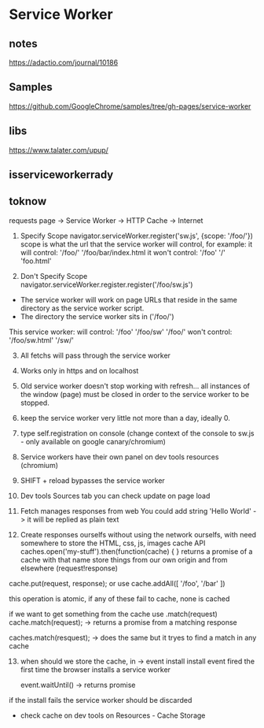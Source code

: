 # Service Worker

## notes
https://adactio.com/journal/10186

## Samples
https://github.com/GoogleChrome/samples/tree/gh-pages/service-worker

## libs
https://www.talater.com/upup/

## isserviceworkerrady

## toknow

requests
page -> Service Worker -> HTTP Cache -> Internet

1. Specify Scope 
navigator.serviceWorker.register('sw.js', {scope: '/foo/'})
scope is what the url that the service worker will control, for example:
it will control: '/foo/'    '/foo/bar/index.html
it won't control: '/foo'    '/'    'foo.html'

2. Don't Specify Scope 
navigator.serviceWorker.register.register('/foo/sw.js')

- The service worker will work on page URLs that reside in the same directory as the service worker script.
- The directory the service worker sits in ('/foo/')

This service worker:
will control: '/foo'    '/foo/sw'      '/foo/'
won't control: '/foo/sw.html'     '/sw/'  
  
3. All fetchs will pass through the service worker

4. Works only in https and on localhost

5. Old service worker doesn't stop working with refresh... all instances of the window (page)
must be closed in order to the service worker to be stopped.

6. keep the service worker very little not more than a day, ideally 0.

7. type self.registration on console (change context of the console to sw.js - only available on google canary/chromium)

8. Service workers have their own panel on dev tools resources (chromium)

9. SHIFT + reload bypasses the service worker

10. Dev tools Sources tab you can check update on page load

11. Fetch manages responses from web
You could add string 'Hello World' -> it will be replied as plain text

12. Create responses ourselfs without using the network ourselfs, with need somewhere to store the HTML, css, js, images
cache API
caches.open('my-stuff').then(function(cache) {
}
returns a promise of a cache with that name
store things from our own origin and from elsewhere (request!response)

cache.put(request, response);
or use
cache.addAll([
    '/foo',
    '/bar'
])

this operation is atomic, if any of these fail to cache, none is cached

if we want to get something from the cache use .match(request)
cache.match(request); -> returns a promise from a matching response

caches.match(resquest); -> does the same but it tryes to find a match in any cache

13. when should we store the cache, in -> event install
install event fired the first time the browser installs a service worker

	event.waitUntil() -> returns promise

if the install fails the service worker should be discarded

- check cache on dev tools on Resources - Cache Storage